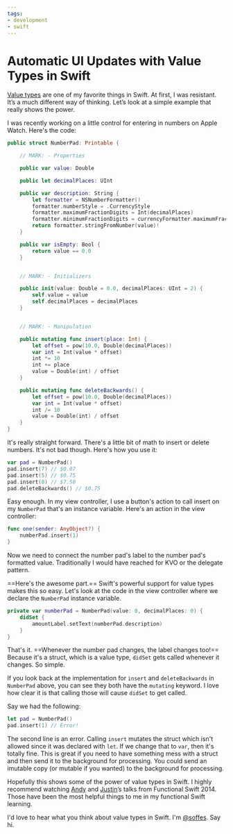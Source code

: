 ```yaml
---
tags:
- development
- swift
---
```


# Automatic UI Updates with Value Types in Swift

[Value types](https://developer.apple.com/swift/blog/?id=10) are one of my favorite things in Swift. At first, I was resistant. It’s a much different way of thinking. Let’s look at a simple example that really shows the power.

I was recently working on a little control for entering in numbers on Apple Watch. Here's the code:

``` swift
public struct NumberPad: Printable {

    // MARK: - Properties

    public var value: Double

    public let decimalPlaces: UInt

    public var description: String {
        let formatter = NSNumberFormatter()
        formatter.numberStyle = .CurrencyStyle
        formatter.maximumFractionDigits = Int(decimalPlaces)
        formatter.minimumFractionDigits = currencyFormatter.maximumFractionDigits
        return formatter.stringFromNumber(value)!
    }

    public var isEmpty: Bool {
        return value == 0.0
    }


    // MARK: - Initializers

    public init(value: Double = 0.0, decimalPlaces: UInt = 2) {
        self.value = value
        self.decimalPlaces = decimalPlaces
    }


    // MARK: - Manipulation

    public mutating func insert(place: Int) {
        let offset = pow(10.0, Double(decimalPlaces))
        var int = Int(value * offset)
        int *= 10
        int += place
        value = Double(int) / offset
    }

    public mutating func deleteBackwards() {
        let offset = pow(10.0, Double(decimalPlaces))
        var int = Int(value * offset)
        int /= 10
        value = Double(int) / offset
    }
}
```

It's really straight forward. There's a little bit of math to insert or delete numbers. It's not bad though. Here's how you use it:

``` swift
var pad = NumberPad()
pad.insert(7) // $0.07
pad.insert(5) // $0.75
pad.insert(0) // $7.50
pad.deleteBackwards() // $0.75
```

Easy enough. In my view controller, I use a button's action to call insert on my `NumberPad` that's an instance variable. Here's an action in the view controller:

``` swift
func one(sender: AnyObject?) {
    numberPad.insert(1)
}
```

Now we need to connect the number pad's label to the number pad's formatted value. Traditionally I would have reached for KVO or the delegate pattern.

==Here's the awesome part.== Swift's powerful support for value types makes this so easy. Let's look at the code in the view controller where we declare the `NumberPad` instance variable.

``` swift
private var numberPad = NumberPad(value: 0, decimalPlaces: 0) {
    didSet {
        amountLabel.setText(numberPad.description)
    }
}
```

That's it. ==Whenever the number pad changes, the label changes too!== Because it's a struct, which is a value type, `didSet` gets called whenever it changes. So simple.

If you look back at the implementation for `insert` and `deleteBackwards` in `NumberPad` above, you can see they both have the `mutating` keyword. I love how clear it is that calling those will cause `didSet` to get called.

Say we had the following:

``` swift
let pad = NumberPad()
pad.insert(1) // Error!
```

The second line is an error. Calling `insert` mutates the struct which isn't allowed since it was declared with `let`. If we change that to `var`, then it's totally fine. This is great if you need to have something mess with a struct and then send it to the background for processing. You could send an imutable copy (or mutable if you wanted) to the background for processing.

Hopefully this shows some of the power of value types in Swift. I highly recommend watching [Andy](http://2014.funswiftconf.com/speakers/andy.html) and [Justin](http://2014.funswiftconf.com/speakers/justin.html)’s talks from Functional Swift 2014. Those have been the most helpful things to me in my functional Swift learning.

I'd love to hear what you think about value types in Swift. I'm [@soffes](https://twitter.com/soffes). Say hi.
